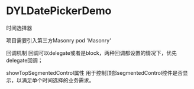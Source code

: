 # DYLDatePickerDemo
时间选择器

项目需要引入第三方Masonry
pod 'Masonry'


回调机制
回调可以delegate或者是block，两种回调都设置的情况下，优先delegate回调；


showTopSegmentedControl属性
用于控制顶部segmentedControl控件是否显示，以满足单个时间选择的业务需求。
